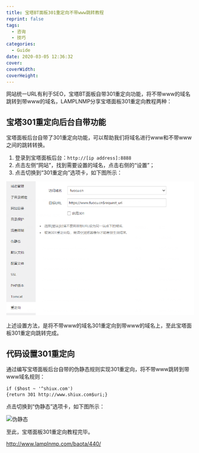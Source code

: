 ```yaml
---
title: 宝塔BT面板301重定向不带www跳转教程
reprint: false
tags:
  - 咨询
  - 技巧
categories:
  - Guide
date: 2020-03-05 12:36:32
cover:
coverWidth:
coverHeight:
---
```


网站统一URL有利于SEO，宝塔BT面板自带301重定向功能，将不带www的域名跳转到带www的域名，LAMPLNMP分享宝塔面板301重定向教程两种：

## 宝塔301重定向后台自带功能

宝塔面板后台自带了301重定向功能，可以帮助我们将域名进行www和不带www之间的跳转转换。

1. 登录到宝塔面板后台：`http://[ip address]:8888`
2. 点击左侧“网站”，找到需要设置的域名，点击右侧的“设置”；
3. 点击切换到“301重定向”选项卡，如下图所示：

![重定向](/images/c866b7f8b206ccc1c0cf5bef8d794e42.png)

上述设置方法，是将不带www的域名301重定向到带www的域名上，至此宝塔面板301重定向跳转完成。

## 代码设置301重定向

通过编写宝塔面板后台自带的伪静态规则实现301重定向，将不带www跳转到带www域名规则：

```nginx
if ($host ~ '^shiux.com')
{return 301 http://www.shiux.com$uri;}
```

点击切换到“伪静态”选项卡，如下图所示：

![伪静态](https://i.loli.net/2020/03/05/SPXBElKu8kjGDMa.png)

至此，宝塔面板301重定向教程完毕。

<http://www.lamplnmp.com/baota/440/>
